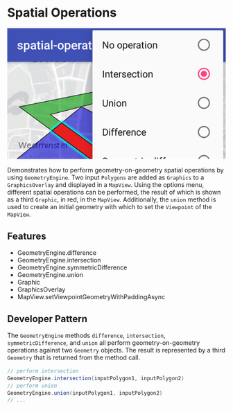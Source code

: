 # Spatial Operations

![Spatial Operations App](spatial-operations.png)

Demonstrates how to perform geometry-on-geometry spatial operations by using `GeometryEngine`. Two input `Polygons` are added as `Graphics` to a `GraphicsOverlay` and displayed in a `MapView`. Using the options menu, different spatial operations can be performed, the result of which is shown as a third `Graphic`, in red, in the `MapView`. Additionally, the `union` method is used to create an initial geometry with which to set the `Viewpoint` of the `MapView`.

## Features

* GeometryEngine.difference
* GeometryEngine.intersection
* GeometryEngine.symmetricDifference
* GeometryEngine.union
* Graphic
* GraphicsOverlay
* MapView.setViewpointGeometryWithPaddingAsync

## Developer Pattern

The `GeometryEngine` methods `difference`, `intersection`, `symmetricDifference`, and `union` all perform geometry-on-geometry operations against two `Geometry` objects. The result is represented by a third `Geometry` that is returned from the method call.

```java
// perform intersection
GeometryEngine.intersection(inputPolygon1, inputPolygon2)
// perform union
GeometryEngine.union(inputPolygon1, inputPolygon2)
// ...
```